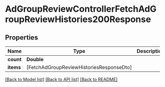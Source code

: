 # AdGroupReviewControllerFetchAdGroupReviewHistories200Response

## Properties
Name | Type | Description | Notes
------------ | ------------- | ------------- | -------------
**count** | **Double** |  | [optional] 
**items** | [FetchAdGroupReviewHistoriesResponseDto] |  | [optional] 

[[Back to Model list]](../README.md#documentation-for-models) [[Back to API list]](../README.md#documentation-for-api-endpoints) [[Back to README]](../README.md)


